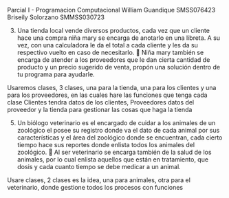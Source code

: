 Parcial I - Programacion Computacional
William Guandique SMSS076423
Briseily  Solorzano SMMSS030723

3. Una tienda local vende diversos productos, cada vez que un cliente 
hace una compra niña mary se encarga de anotarlo en una libreta. A su 
vez, con una calculadora le da el total a cada cliente y les da su 
respectivo vuelto en caso de necesitarlo.
 Niña mary también se encarga de atender a los proveedores que 
le dan cierta cantidad de producto y un precio sugerido de venta, 
propón una solución dentro de tu programa para ayudarle.

Usaremos clases, 3 clases, una para la tienda, una para los clientes y una para los proveedores,
en las cuales hare las funciones que tenga cada clase
Clientes tendra datos de los clientes,
Proveedores datos del proveedor
y la tienda para gestionar las cosas que haga la tienda


5. Un biólogo veterinario es el encargado de cuidar a los animales de un 
zoológico el posee su registro donde va el dato de cada animal por sus 
características y el área del zoológico donde se encuentran, cada cierto 
tiempo hace sus reportes donde enlista todos los animales del 
zoológico.
 Al ser veterinario se encarga también de la salud de los animales, 
por lo cual enlista aquellos que están en tratamiento, que dosis y 
cada cuanto tiempo se debe medicar a un animal.


Usare clases, 2 clases es la idea, una para animales, otra para el veterinario,
donde gestione todos los procesos con funciones
